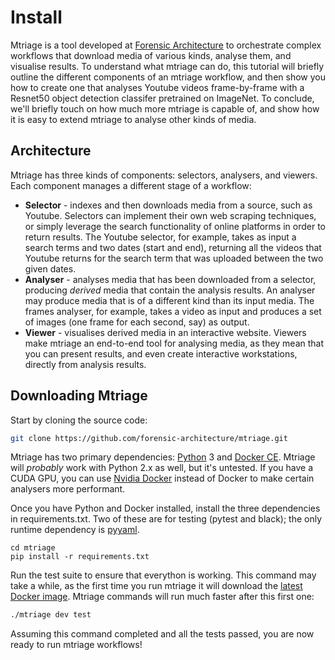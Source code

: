 # Install 

Mtriage is a tool developed at [Forensic Architecture](https://forensic-architecture.org) to orchestrate complex workflows that download media of various kinds, analyse them, and visualise results. To understand what mtriage can do, this tutorial will briefly outline the different components of an mtriage workflow, and then show you how to create one that analyses Youtube videos frame-by-frame with a Resnet50 object detection classifer pretrained on ImageNet. To conclude, we'll briefly touch on how much more mtriage is capable of, and show how it is easy to extend mtriage to analyse other kinds of media. 

## Architecture
Mtriage has three kinds of components: selectors, analysers, and viewers. Each component manages a different stage of a workflow:
* **Selector** - indexes and then downloads media from a source, such as Youtube. Selectors can implement their own web scraping techniques, or simply leverage the search functionality of online platforms in order to return results. The Youtube selector, for example, takes as input a search terms and two dates (start and end), returning all the videos that Youtube returns for the search term that was uploaded between the two given dates.
* **Analyser** - analyses media that has been downloaded from a selector, producing *derived* media that contain the analysis results. An analyser may produce media that is of a different kind than its input media. The frames analyser, for example, takes a video as input and produces a set of images (one frame for each second, say) as output.
* **Viewer** - visualises derived media in an interactive website. Viewers make mtriage an end-to-end tool for analysing media, as they mean that you can present results, and even create interactive workstations, directly from analysis results.

## Downloading Mtriage
Start by cloning the source code:

```bash
git clone https://github.com/forensic-architecture/mtriage.git
```

Mtriage has two primary dependencies: [Python](https://www.python.org/) 3 and [Docker CE](https://docs.docker.com/install/). Mtriage will _probably_ work with Python 2.x as well, but it's untested. If you have a CUDA GPU, you can use [Nvidia Docker](https://github.com/NVIDIA/nvidia-docker) instead of Docker to make certain analysers more performant.

Once you have Python and Docker installed, install the three dependencies in requirements.txt. Two of these are for testing (pytest and black); the only runtime dependency is [pyyaml](https://pyyaml.org/). 
```
cd mtriage
pip install -r requirements.txt
```

Run the test suite to ensure that everython is working. This command may take a while, as the first time you run mtriage it will download the [latest Docker image](https://cloud.docker.com/u/forensicarchitecture/repository/docker/forensicarchitecture/mtriage). Mtriage commands will run much faster after this first one:

```bash
./mtriage dev test
```

Assuming this command completed and all the tests passed, you are now ready to run mtriage workflows! 


